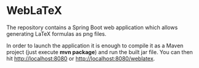 # WebLaTeX
The repository contains a Spring Boot web application which allows generating LaTeX formulas as png files.

In order to launch the application it is enough to compile it as a Maven project (just execute **mvn package**) and run the built jar file. You can then hit <http://localhost:8080> or <http://localhost:8080/weblatex>.